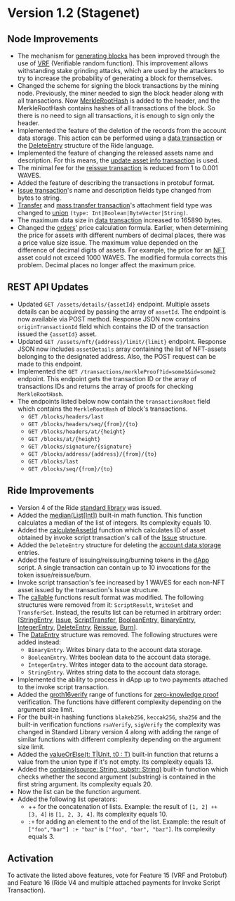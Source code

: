# Version 1.2 (Stagenet)

## Node Improvements

* The mechanism for [generating blocks](/en/blockchain/block/block-generation) has been improved through the use of [VRF](https://en.wikipedia.org/wiki/Verifiable_random_function) (Verifiable random function). This improvement allows withstanding stake grinding attacks, which are used by the attackers to try to increase the probability of generating a block for themselves.
* Changed the scheme for signing the block transactions by the mining node. Previously, the miner needed to sign the block header along with all transactions. Now [MerkleRootHash](https://en.wikipedia.org/wiki/Merkle_tree) is added to the header, and the MerkleRootHash contains hashes of all transactions of the block. So there is no need to sign all transactions, it is enough to sign only the header.
* Implemented the feature of the deletion of the records from the account data storage. This action can be performed using a [data transaction](/en/blockchain/transaction-type/data-transaction) or the [DeleteEntry](/en/ride/structures/common-structures/delete-entry) structure of the Ride language.
* Implemented the feature of changing the released assets name and description. For this means, the [update asset info transaction](/en/blockchain/transaction-type/update-asset-info-transaction) is used.
* The minimal fee for the [reissue transaction](/en/blockchain/transaction-type/reissue-transaction) is reduced from 1 to 0.001 WAVES.
* Added the feature of describing the transactions in protobuf format.
* [Issue transaction](/en/blockchain/transaction-type/issue-transaction)'s name and description fields type changed from bytes to string.
* [Transfer](/en/blockchain/transaction-type/transfer-transaction) and [mass transfer transaction](/en/blockchain/transaction-type/mass-transfer-transaction)'s attachment field type was changed to [union](/en/ride/data-types/union) `(type: Int|Boolean|ByteVector|String)`.
* The maximum data size in [data transaction](/en/blockchain/transaction-type/data-transaction) increased to 165890 bytes.
* Changed the [orders](/en/blockchain/order)' price calculation formula. Earlier, when determining the price for assets with different numbers of decimal places, there was a price value size issue. The maximum value depended on the difference of decimal digits of assets. For example, the price for an [NFT](/en/blockchain/token/non-fungible-token) asset could not exceed 1000 WAVES. The modified formula corrects this problem. Decimal places no longer affect the maximum price.

## REST API Updates

* Updated `GET /assets/details/{assetId}` endpoint. Multiple assets details can be acquired by passing the array of `assetId`. The endpoint is now available via POST method. Response JSON now contains `originTransactionId` field which contains the ID of the transaction issued the `{assetId}` asset.
* Updated `GET /assets/nft/{address}/limit/{limit}` endpoint. Response JSON now includes `assetDetails` array containing the list of NFT-assets belonging to the designated address. Also, the POST request can be made to this endpoint.
* Implemented the `GET /transactions/merkleProof?id=some1&id=some2` endpoint. This endpoint gets the transaction ID or the array of transactions IDs and returns the array of proofs for checking `MerkleRootHash`.
* The endpoints listed below now contain the `transactionsRoot` field which contains the `MerkleRootHash` of block's transactions.
  * `GET /blocks/headers/last`
  * `GET /blocks/headers/seq/{from}/{to}`
  * `GET /blocks/headers/at/{height}`
  * `GET /blocks/at/{height}`
  * `GET /blocks/signature/{signature}`
  * `GET /blocks/address/{address}/{from}/{to}`
  * `GET /blocks/last`
  * `GET /blocks/seq/{from}/{to}`

## Ride Improvements

* Version 4 of the Ride [standard library](/en/ride/script/standard-library) was issued.
* Added the [median(List[Int])](/en/ride/functions/built-in-functions/math-functions#median) built-in math function. This function calculates a median of the list of integers. Its complexity equals 10.
* Added the [calculateAssetId](/en/ride/functions/built-in-functions/blockchain-functions#calculate) function which calculates ID of asset obtained by invoke script transaction's call of the [Issue](/en/ride/structures/common-structures/issue) structure.
* Added the `DeleteEntry` structure for deleting the [account data storage](/en/blockchain/account/account-data-storage) entries.
* Added the feature of issuing/reissuing/burning tokens in the [dApp](/en/blockchain/account/dapp) script. A single transaction can contain up to 10 invocations for the token issue/reissue/burn.
* Invoke script transaction's fee increased by 1 WAVES for each non-NFT asset issued by the transaction's Issue structure.
* The [callable](/en/ride/functions/callable-function) functions result format was modified. The following structures were removed from it: `ScriptResult`, `WriteSet` and `TransferSet`. Instead, the results list can be returned in arbitrary order:  [[StringEntry](/en/ride/structures/common-structures/string-entry), [Issue](/en/ride/structures/common-structures/issue), [ScriptTransfer](/en/ride/structures/common-structures/script-transfer), [BooleanEntry](/en/ride/structures/common-structures/boolean-entry), [BinaryEntry](/en/ride/structures/common-structures/binary-entry), [IntegerEntry](/en/ride/structures/common-structures/int-entry), [DeleteEntry](/en/ride/structures/common-structures/delete-entry), [Reissue](/en/ride/structures/common-structures/reissue), [Burn](/en/ride/structures/common-structures/burn)].
* The [DataEntry](/en/ride/structures/common-structures/data-entry) structure was removed. The following structures were added instead:
  * `BinaryEntry`. Writes binary data to the account data storage.
  * `BooleanEntry`. Writes boolean data to the account data storage.
  * `IntegerEntry`. Writes integer data to the account data storage.
  * `StringEntry`. Writes string data to the account data storage.
* Implemented the ability to process in dApp up to two payments attached to the invoke script transaction.
* Added the [groth16verify](/en/ride/functions/built-in-functions/verification-functions#groth16verify) range of functions for [zero-knowledge proof](https://en.wikipedia.org/wiki/Zero-knowledge_proof) verification. The functions have different complexity depending on the argument size limit.
* For the built-in hashing functions `blakeb256`, `keccak256`, `sha256` and the built-in verification functions `rsaVerify`, `sigVerify` the complexity was changed in Standard Library version 4 along with adding the range of similar functions with different complexity depending on the argument size limit.
* Added the [valueOrElse(t: T|Unit, t0 : T)](/ru/ride/functions/built-in-functions/union-functions#valueOrElse) built-in function that returns a value from the union type if it's not empty. Its complexity equals 13.
* Added the [contains(source: String, substr: String)](/ru/ride/functions/built-in-functions/string-functions#contains) built-in function which checks whether the second argument (substring) is contained in the first string argument. Its complexity equals 20.
* Now the list can be the function argument.
* Added the following list operators:
  * ++ for the concatenation of lists. Example: the result of `[1, 2] ++ [3, 4]` is `[1, 2, 3, 4]`. Its complexity equals 10.
  * `:+` for adding an element to the end of the list. Example: the result of `["foo","bar"] :+ "baz"` is `["foo", "bar", "baz"]`. Its complexity equals 3.

## Activation

To activate the listed above features, vote for Feature 15 (VRF and Protobuf) and Feature 16 (Ride V4 and multiple attached payments for Invoke Script Transaction).
